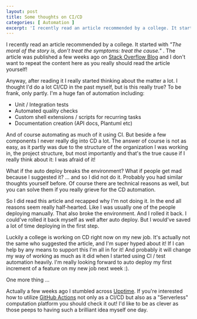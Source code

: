```yaml
---
layout: post
title: Some thoughts on CI/CD
categories: [ Automation ]
excerpt: 'I recently read an article recommended by a college. It started with "The moral of the story is, don’t treat the symptoms: treat the cause." [...]'
---
```


I recently read an article recommended by a college. It started with *"The moral of the story is, don’t treat the
symptoms: treat the cause."* . The article was published a few weeks ago
on [Stack Overflow Blog](https://stackoverflow.blog/2021/01/19/fulfilling-the-promise-of-ci-cd/) and I don't want to
repeat the content here as you really should read the article yourself!

Anyway, after reading it I really started thinking about the matter a lot. I thought I'd do a lot CI/CD in the past
myself, but is this really true? To be frank, only partly. I'm a huge fan of automation including:

* Unit / Integration tests
* Automated quality checks
* Custom shell extensions / scripts for recurring tasks
* Documentation creation (API docs, Plantuml etc)

And of course automating as much of it using CI. But beside a few components I never really dig into CD a lot. The
answer of course is not as easy, as it partly was due to the structure of the organization I was working in, the project
structure, but most importantly and that's the true cause if I really think about it: I was afraid of it!

What if the auto deploy breaks the environment? What if people get mad because I suggested it? ... and so I did not do
it. Probably you had similar thoughts yourself before. Of course there are technical reasons as well, but you can solve
them if you really grieve for the CD automation.

So I did read this article and recapped why I'm not doing it. In the end all reasons seem really half-hearted. Like I
was usually one of the people deploying manually. That also broke the environment. And I rolled it back. I could've
rolled it back myself as well after auto deploy. But I would've saved a lot of time deploying in the first step.

Luckily a college is working on CD right now on my new job. It's actually not the same who suggested the article, and
I'm super hyped about it! If I can help by any means to support this I'm all in for it! And probably it will change my
way of working as much as it did when I started using CI / test automation heavily. I'm really looking forward to auto
deploy my first increment of a feature on my new job next week :).

One more thing ...

Actually a few weeks ago I stumbled across [Upptime](https://github.com/upptime/upptime). If you're interested how to
utilize [GitHub Actions](https://github.com/features/actions) not only as a CI/CD but also as a "Serverless" computation
platform you should check it out!
I'd like to be as clever as those peeps to having such a brilliant idea myself one day.
 